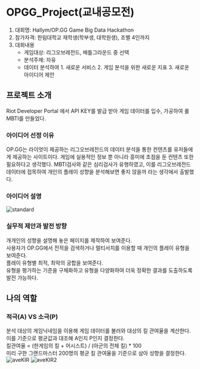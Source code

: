 # OPGG_Project(교내공모전)
1. 대회명: Hallym/OP.GG Game Big Data Hackathon
2. 참가자격: 한림대학교 재학생(학부생, 대학원생), 조별 4인까지
3. 대회내용
   - 게임대상: 리그오브레전드, 배틀그라운드 중 선택
   - 분석주제: 자유
   - 데이터 분석하여 1. 새로운 서비스 2. 게임 분석을 위한 새로운 지표 3. 새로운 아이디어 제안
## 프로젝트 소개
Riot Developer Portal 에서 API KEY를 발급 받아 게임 데이터를 입수, 가공하여 롤 MBTI를 만들었다.
### 아이디어 선정 이유
OP.GG는 라이엇이 제공하는 리그오브레전드의 데이터 분석을 통한 컨텐츠를 유저들에게 제공하는 사이트이다. 게임에 실용적인 정보 뿐 아니라 흥미에 초점을 둔 컨텐츠 또한 필요하다고 생각했다. MBTI검사와 같은 심리검사가 유행하였고, 이를 리그오브레전드 데이터에 접목하여 개인의 플레이 성향을 분석해보면 좋지 않을까 라는 생각에서 출발했다.
### 아이디어 설명
![standard](https://user-images.githubusercontent.com/96339641/156283744-b3f6bcfd-c466-452b-9ffb-7e7eccd9120c.PNG)
### 실무적 제안과 발전 방향
개개인의 성향을 설명해 놓은 페이지를 제작하여 보여준다.   
사용자가 OP.GG에서 전적을 검색하거나 멀티서치를 이용할 때 개인의 플레이 유형을 보여준다.   
플레이 유형별 최적, 최악의 궁합을 보여준다.   
유형을 평가하는 기준을 구체화하고 유형을 다양화하여 더욱 정확한 결과를 도출하도록 발전 가능하다.   
## 나의 역할
### 적극(A) VS 소극(P)
분석 대상의 게임닉네임을 이용해 게임 데이터를 불러와 대상의 킬 관여율을 계산한다. 이를 기준으로 평균값과 대조해 A인지 P인지 결정한다.   
킬관여율 = (한게임의 킬 + 어시스트) / (아군의 전체 킬) * 100   
미리 구한 그랜드마스터 200명의 평균 킬 관여율을 기준으로 삼아 성향을 결정한다.   
![aveKIR](https://user-images.githubusercontent.com/96339641/156290236-c2bc5a9f-d6f7-43dc-af57-0917521f4350.PNG)
![aveKIR2](https://user-images.githubusercontent.com/96339641/156290265-85b7fa37-a107-4b9a-b51f-b222c3649aef.PNG)

